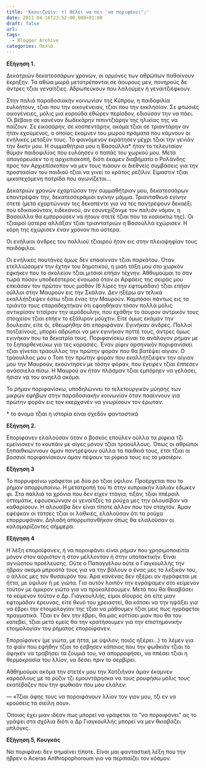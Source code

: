 ```yaml
---
title: 'Κκουιζούιν: τί θέλει να πει ¨να ποριφάνει";'
date: 2011-04-16T23:52:00.008+01:00
draft: false
url: 
tags:
  - Blogger Archive
categories: Παλιά
---
```


**Εξήγηση 1.**  
  
Δεκατριών δεκατεσσάρων χρονών, οι ορμόνες των αθρώπων παθαίνουν έκρηξην. Τα αθώα μωρά μετατρέπονται σε άουρους μεν, πονηρούς δε άντρες τζιαι γεναίτζιες. Αδρωπεύκουν που λαλούμεν ή γεναιτζιέφκουν.  
  
Στην παλιά παραδοσιακήν κοινωνίαν της Κύπρου, η παιδοφιλία ευλοήτουν, τζιαι που την οικογένειαν, τζιαι που την εκκλησίαν. Σε φτωσιές οικογένειες, μόλις μια κορούδα εθώρεν περίοδον, εδιούσαν την να πάει. Όι βέβαια σε κανέναν δωδεκάρην πιπιντζιάρην της ηλικίας της να παίζουν. Σε εικοσάρην, σε κοσπεντάρην, ακόμα τζιαι σε τριαντάρην αν ήταν εχούμενος, ο οποίος έκαμνεν του μωρού πράματα που κάμνουν οι ενήλικες μεταξύν τους. Το φαινόμενον εκράτησεν μέχρι τζιαι την γενιάν την δικήν μου. Η συμμαθήτρια μου η Βασούλλα\* ήταν το τελευταίον θύμαν παιδοφιλίας που ευλόησεν ο παπάς του χωρκού μου. Μετά απαγόρευσεν το η αρχιεπισκοπή, διότι έκαμεν διαβήματα ο Ρολάνδης προς τον Αρχιεπίσκοπον να μεν τους πιάουν οι διεθνείς συμβάσεις για την προστασίαν του παιδιού τζιαι να γινεί το κράτος ρεζίλιν. Είμαστιν τζιαι ιμικατεχόμενη πατρίδα που αγωνίζεται…  
  
Δεκατριών χρονών εχαρτώσαν την συμμαθήτριαν μου, δεκατεσσάρων επαντρέψαν την, δεκατεσσεράμισι εγίνην μάμμα. Τριανταθκυό εγίνην στετέ (μετά εχαρτώνναν τες δεκαπέντε για να τες παντρέψουν δεκαέξι που εδικαιούνταν, ειδεκανού, αν εσυνεχίζανμε τον παλιόν νόμον, η Βασούλλα θα εμπορούσεν να ήτουν στετέ τζιαι που τα κοσιοκτώ της). Οι τζιαιροί ύστερα αλλάξαν τζιαι τριαντατριών η Βασούλλα εχώρισεν. Η κόρη της εχώρισεν έναν χρόνον πιο ύστερα.  
  
Οι ενήλικοι άνδρες του παλλιού τζιαιρού ήταν εις στην πλειοψηφίαν τους παιδόφιλοι.  
  
Οι ενήλικες πουτάνες όμως δεν επααίνναν τζιαι παρκάτου. Όταν ετελλιώσαμεν την έχτην του δημοτικού, η μισή τάξη μου στο χωρκόν εφκήκεν που το σκολείον τζιαι μιτσιοί επήαν τέχνην. Αθθυμούμαι το σαν τωρά πόσον υποδεέστερος ένοιωσα όταν οι Αρφάεις της σειράς μου επκιάσαν τον πρώτον τους μισθόν (6 λίρες την εφτομάδαν) τζιαι επήαν ούλλοι στην Μαυρούν εις την Σκάλαν. Δεν ηξέρω αν τελικά εκαλλήτζιεψεν έστω τζιαι ένας την Μαυρούν. Καμπόσοι πάντως εις τα τριάντα τους επαραδεχτήκαν ότι εφοηθήκαν τόσον πολλά μόλις αντικρίσαν τιτσίραν την ιερόδουλην, που εχάθην το άουρον αντρικόν τους στοιχείον τζιαι επήεν το εξάλιρον μούχτιν. Είτε όμως εκάμαν την δουλειάν, είτε όι, εθεωρήθην ότι εποριφάναν. Εγινήκαν άνδρες. Πολλοί ποτζιείνους, μπορεί αδρώποι να μεν εγινήκαν ποττέ τους, άντρες όμως εγινήκαν που τα δεκατρία τους. Ποριφανίσκω είναι το ανάλογον ρήμαν με το ξηπαρθενεύκω για τες κορασιές. Έναν ρίφιν αρσηνικόν ποριφανίσκει τζιαι γίνεται τράουλλος την πρώτην φοράν που θα βατέψει αίγιαν. Ο τράουλλος μου ο Tom την πρώτην φοράν που εκαλλήτζιεψεν την αίγιαν μου την Μαυρούν, εκούντησεν με τόσην φόραν, που έγειρεν τζιαι έππεσεν ανάσσιελα πίσω. Η Μαυρού αν ήταν πλάσμαν τζιαι εμπόρηεν να γελάσει, ήσιαν να του ανηελά ακόμα.  
  
Το ρήμαν ποριφανίσκω, υποδηλώννει το τελετουργικόν μύησης των μικρών εφήβων στην παραδοσιακήν κοινωνίαν όταν πααίννουν για πρώτην φοράν εις τον κκερχανέν να γνωρίσουν τον έρωταν.  
  

\* το όνομα τζιαι η ιστορία είναι σχεδόν φανταστικά

  
**Εξήγηση 2.**

  
Επορίφανεν ελαλούσαν όταν ο βοσκός επούλεν ούλλα τα ρίφκια τζι εμείνισκεν το κουπάιν με αίγες μόνον τζιαι τραούλλους. Όπως οι αθρώποι ξηπαιθκιώννουν άμαν παντρέψουν ούλλα τα παιθκιά τους, έτσι τζιαι οι βοσσιοί ποριφανίσκουν άμαν πέψουν τα ρίφκια τους εις το μασιέριν.  
  
**Εξήγηση 3**  
  
Το πορρυφαίνω γράφεται με δύο ρο τζιαι ύψιλον. Προέρχεται που το ρήμαν απορρυπαίνω. Η μετατροπή του πι στην κυπριακήν λαλιάν έδωκεν φι. Στα παλλιά τα χρόνια που δεν είχεν ττάγια, τιξάν, τζιαι ππέρσιλ οττομάτικ, εφουσκώνναν οι γεναίτζες τα ρούχα μες την αλουσίβαν να καθαρίσουν. Η αλουσίβα δεν είναι τίποτε άλλον που τον σταχτόν. Άμαν εφέφκαν οι τάτσες τζιαι οι λαθκιές, ελαλούσαν ότι τα ρούχα επορρυφάναν. Δηλαδή απορρυπανθήκαν όπως θα ελαλούσαν οι καλαμαρίζοντες σήμμερα.  
  
**Εξήγηση 4**

Η λέξη εποροίφανεν, ή να ποροιφάνει είναι ρήμαν που χρησιμοποιείται μόνον στον αόριστον ή στον μέλλονταν ή στην υποτακτικήν. Είναι αγνώστου προέλευσης. Ούτε ο Παπαγγέλου ούτε ο Γιαγκουλλής την ήβραν ακόμα μπροστά τους για να την βάλουν ο ένας μες το λεξικόν του, ο άλλος μες τον θυσαυρόν του. Άρα κανένας δεν ηξέρει αν ηγράφεται με ήττα, με ύψιλον ή με γιώτα. Για αυτόν λοιπόν την εγράψαμεν στο κείμενον τούτον με όμικρον γιώτα για να προκαλέσουμεν. Μετά που θα θκιαβάσει το κείμενον τούτον ο Δρ. Γιαγκουλλής, είμαι σίουρος ότι είτε μιαν εφτομάδαν έρευνας, είτε θκυό του χρειαστεί, θα κάτσει να την ηψάξει για να έβρει την ετοιμολογίαν της τζιαι να μάθουμεν τζιαι μεις πως ηγράφεται πραγματικά. Τζιαι εν δεν την έβρει, θα μας κοττίσει μιαν που θα του κατεβεί, τζιαι μετά εμείς θα την κρατήσουμεν για την επιστημονικήν ετοιμολογίαν του ρήματος εποροίφανεν.  
  
Εποροίφανεν (με γιώτα, με ήττα, με ύψιλον; ποιός ηξέρει...) το λέμεν για το φαΐν που εψήθην τζιαι το έσβησεν κάποιος που την φωθκιάν τζιαι το άφηκεν να τραβήσει τα ζουμιά του, να απορροφήσει, να ππέσει τζιαι η θερμοκρασία του λλίον, να δέσει πριν το σερβίρει.  
  
Αθθημούμαι ακόμα την στετέν μου την Χατζιήναν άμαν έκαμνεν καραόλους με το ρύζιν τζι εμουντάρησκα να τους ρουφήσω μόλις τους εκατέβαζεν που την φωθκιάν που μου ελάλεν:  
  
— «Τζιαι άφης τους να ποροιφάνουν λλίον τον γιον μου, τζι εν να κρούσεις τα σιείλη σου».

  

Όποιος έχει μιαν ιδέαν πως μπορεί να γράφεται το "να ποροιφάνει" ας το γράψει στα σχόλια διότι ο Δρ Γιαγκουλλής μπορεί να μεν θκιαβάζει μπλόγκς.  
  
**Εξήγηση 5, Κουγκάς**  
  
Να ποριφάνει δεν σημαίνει τίποτε. Είναι μαι φανταστική λέξη που την ήβρεν ο Aceras Anthropophoroum για να περιπαίζει τον κόσμον.
